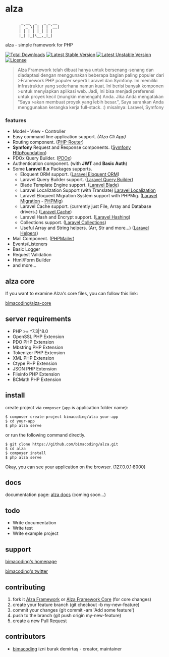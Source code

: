 # alza
```
       _ __  _   _ _ __
      | '_ \| | | | '__|
      | | | | |_| | |   
      |_| |_|\__,_|_|   
```
alza - simple framework for PHP

[![Total Downloads](https://poser.pugx.org/bimacoding/alza-core/d/total.svg)](https://packagist.org/packages/bimacoding/alza)
[![Latest Stable Version](https://poser.pugx.org/bimacoding/alza-core/v/stable.svg)](https://packagist.org/packages/bimacoding/alza)
[![Latest Unstable Version](https://poser.pugx.org/bimacoding/alza-core/v/unstable.svg)](https://packagist.org/packages/bimacoding/alza)
[![License](https://poser.pugx.org/bimacoding/alza/license.svg)](https://packagist.org/packages/bimacoding/alza)

> Alza Framework telah dibuat hanya untuk bersenang-senang dan diadaptasi dengan menggunakan beberapa bagian paling populer dari >Framework PHP populer seperti Laravel dan Symfony. Ini memiliki infrastruktur yang sederhana namun kuat. Ini berisi banyak komponen >untuk menyiapkan aplikasi web. Jadi, Ini bisa menjadi preferensi untuk proyek kecil (mungkin menengah) Anda. Jika Anda mengatakan "Saya >akan membuat proyek yang lebih besar.", Saya sarankan Anda menggunakan kerangka kerja full-stack. :) misalnya: Laravel, Symfony

### features
- Model - View - Controller
- Easy command line application support. _(Alza Cli App)_
- Routing component. ([PHP-Router](https://github.com/bimacoding/php-router))
- **Symfony** Request and Response components. ([Symfony HttpFoundation](https://symfony.com/doc/current/components/http_foundation.html))
- PDOx Query Builder. ([PDOx](https://github.com/bimacoding/pdox))
- Authentication component. (with **JWT** and **Basic Auth**)
- Some **Laravel 8.x** Packages supports.
    - Eloquent ORM support. ([Laravel Eloquent ORM](https://laravel.com/docs/eloquent))
    - Laravel Query Builder support. ([Laravel Query Builder](https://laravel.com/docs/queries))
    - Blade Template Engine support. ([Laravel Blade](https://laravel.com/docs/blade))
    - Laravel Localization Support (with Translate)  [Laravel Localization](https://laravel.com/docs/localization)
    - Laravel Eloquent Migration System support with PHPMig. ([Laravel Migration](https://laravel.com/docs/migrations) - [PHPMig](https://github.com/bimacoding/alza-migration))
    - Laravel Cache support. (currently just File, Array and Database drivers.) ([Laravel Cache](https://laravel.com/docs/cache)) 
    - Laravel Hash and Encrypt support. ([Laravel Hashing](https://laravel.com/docs/hashing))
    - Collections support. ([Laravel Collections](https://laravel.com/docs/collections))
    - Useful Array and String helpers. (Arr, Str and more...) ([Laravel Helpers](https://laravel.com/docs/helpers))
- Mail Component. ([PHPMailer](https://github.com/PHPMailer/PHPMailer))
- Events/Listeners
- Basic Logger
- Request Validation
- Html/Form Builder
- and more...

## alza core
If you want to examine Alza's core files, you can follow this link: 

[bimacoding/alza-core](https://github.com/bimacoding/alza-core) 

## server requirements
- PHP >= ^7.3|^8.0
- OpenSSL PHP Extension
- PDO PHP Extension
- Mbstring PHP Extension
- Tokenizer PHP Extension
- XML PHP Extension
- Ctype PHP Extension
- JSON PHP Extension
- Fileinfo PHP Extension
- BCMath PHP Extension

## install
create project via `composer` (`app` is application folder name):
```
$ composer create-project bimacoding/alza your-app
$ cd your-app
$ php alza serve
```

or run the following command directly.

```
$ git clone https://github.com/bimacoding/alza.git
$ cd alza
$ composer install
$ php alza serve
```

Okay, you can see your application on the browser. (127.0.0.1:8000)

## docs
documentation page: [alza docs][doc-url] (coming soon...)

## todo
- Write documentation
- Write test
- Write example project

## support
[bimacoding's homepage][author-url]

[bimacoding's twitter][twitter-url]

## contributing
1. fork it [Alza Framework](https://github.com/bimacoding/alza/fork) or [Alza Framework Core](https://github.com/bimacoding/alza-core/fork) (for core changes)
2. create your feature branch (git checkout -b my-new-feature)
3. commit your changes (git commit -am 'Add some feature')
4. push to the branch (git push origin my-new-feature)
5. create a new Pull Request

## contributors
- [bimacoding](https://github.com/bimacoding) izni burak demirtaş - creator, maintainer

[mit-url]: http://opensource.org/licenses/MIT
[doc-url]: javascript:;
[author-url]: https://burakdemirtas.org
[twitter-url]: https://twitter.com/bimacoding
